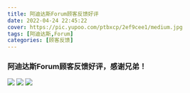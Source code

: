 ```yaml
---
title: 阿迪达斯Forum顾客反馈好评
date: 2022-04-24 22:45:22
cover: https://pic.yupoo.com/ptbxcp/2ef9cee1/medium.jpg
tags: [阿迪达斯,Forum]
categories: [顾客反馈]
---
```


###  阿迪达斯Forum顾客反馈好评，感谢兄弟！
![](https://pic.yupoo.com/ptbxcp/82aef110/1c4e75ae.jpg)
![](https://pic.yupoo.com/ptbxcp/2ef9cee1/f0053483.jpg)
![](https://pic.yupoo.com/ptbxcp/169cbf9e/ae134f8c.jpg)
